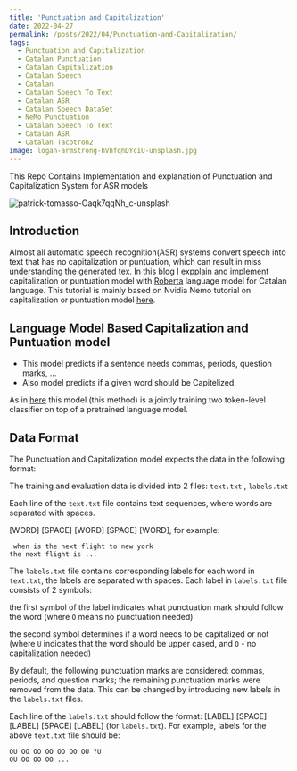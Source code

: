 ```yaml
---
title: 'Punctuation and Capitalization'
date: 2022-04-27
permalink: /posts/2022/04/Punctuation-and-Capitalization/
tags:
  - Punctuation and Capitalization
  - Catalan Punctuation
  - Catalan Capitalization
  - Catalan Speech
  - Catalan
  - Catalan Speech To Text
  - Catalan ASR
  - Catalan Speech DataSet
  - NeMo Punctuation
  - Catalan Speech To Text
  - Catalan ASR
  - Catalan Tacotron2
image: logan-armstrong-hVhfqhDYciU-unsplash.jpg
---
```


This Repo Contains Implementation and explanation of Punctuation and Capitalization System for ASR models

![patrick-tomasso-Oaqk7qqNh_c-unsplash](https://user-images.githubusercontent.com/53477752/165603578-ed8d1003-f513-4412-aaf9-f488fa9dabcb.jpg)

## Introduction

Almost all automatic speech recognition(ASR) systems convert speech into text that has no capitalization or puntuation, which can result in miss understanding the generated tex. In this blog I expplain and implement capitalization or puntuation model with [Roberta](https://huggingface.co/PlanTL-GOB-ES/roberta-base-ca) language model for Catalan language. This tutorial is mainly based on Nvidia Nemo tutorial on capitalization or puntuation model [here](https://docs.nvidia.com/deeplearning/nemo/user-guide/docs/en/main/nlp/punctuation_and_capitalization.html#training-punctuation-and-capitalization-model).

## Language Model Based Capitalization and Puntuation model
- This model predicts if a sentence needs commas, periods, question marks, ...
- Also model predicts if a given word should be Capitelized.

As in [here](https://docs.nvidia.com/deeplearning/nemo/user-guide/docs/en/main/nlp/punctuation_and_capitalization.html#training-punctuation-and-capitalization-model) this model (this method) is a jointly training two token-level classifier on top of a pretrained language model.

## Data Format

The Punctuation and Capitalization model expects the data in the following format:

The training and evaluation data is divided into 2 files:  ``text.txt`` , ``labels.txt``

Each line of the ``text.txt`` file contains text sequences, where words are separated with spaces.

[WORD] [SPACE] [WORD] [SPACE] [WORD], for example:

`` when is the next flight to new york``
<br>
``the next flight is ...
``

The `labels.txt` file contains corresponding labels for each word in `text.txt`, the labels are separated with spaces. Each label in `labels.txt` file consists of 2 symbols:

the first symbol of the label indicates what punctuation mark should follow the word (where `O` means no punctuation needed)

the second symbol determines if a word needs to be capitalized or not (where `U` indicates that the word should be upper cased, and `O` - no capitalization needed)

By default, the following punctuation marks are considered: commas, periods, and question marks; the remaining punctuation marks were removed from the data. This can be changed by introducing new labels in the `labels.txt` files.

Each line of the `labels.txt` should follow the format: [LABEL] [SPACE] [LABEL] [SPACE] [LABEL] (for `labels.txt`). For example, labels for the above `text.txt` file should be:

`OU OO OO OO OO OO OU ?U`
<br>
`OU OO OO OO ...`
